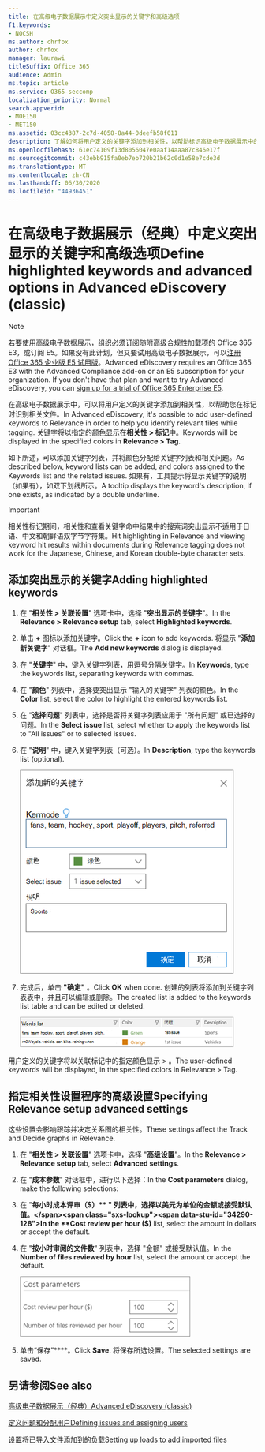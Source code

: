 ```yaml
---
title: 在高级电子数据展示中定义突出显示的关键字和高级选项
f1.keywords:
- NOCSH
ms.author: chrfox
author: chrfox
manager: laurawi
titleSuffix: Office 365
audience: Admin
ms.topic: article
ms.service: O365-seccomp
localization_priority: Normal
search.appverid:
- MOE150
- MET150
ms.assetid: 03cc4387-2c7d-4058-8a44-0deefb58f011
description: 了解如何将用户定义的关键字添加到相关性，以帮助标识高级电子数据展示中的标记相关文件，并指定成本参数。
ms.openlocfilehash: 61ec74109f13d8056047e0aaf14aaa87c846e17f
ms.sourcegitcommit: c43ebb915fa0eb7eb720b21b62c0d1e58e7cde3d
ms.translationtype: MT
ms.contentlocale: zh-CN
ms.lasthandoff: 06/30/2020
ms.locfileid: "44936451"
---
```

# <a name="define-highlighted-keywords-and-advanced-options-in-advanced-ediscovery-classic"></a><span data-ttu-id="34290-103">在高级电子数据展示（经典）中定义突出显示的关键字和高级选项</span><span class="sxs-lookup"><span data-stu-id="34290-103">Define highlighted keywords and advanced options in Advanced eDiscovery (classic)</span></span>

> [!NOTE]
> <span data-ttu-id="34290-p101">若要使用高级电子数据展示，组织必须订阅随附高级合规性加载项的 Office 365 E3，或订阅 E5。如果没有此计划，但又要试用高级电子数据展示，可以[注册 Office 365 企业版 E5 试用版](https://go.microsoft.com/fwlink/p/?LinkID=698279)。</span><span class="sxs-lookup"><span data-stu-id="34290-p101">Advanced eDiscovery requires an Office 365 E3 with the Advanced Compliance add-on or an E5 subscription for your organization. If you don't have that plan and want to try Advanced eDiscovery, you can [sign up for a trial of Office 365 Enterprise E5](https://go.microsoft.com/fwlink/p/?LinkID=698279).</span></span> 
  
<span data-ttu-id="34290-106">在高级电子数据展示中，可以将用户定义的关键字添加到相关性，以帮助您在标记时识别相关文件。</span><span class="sxs-lookup"><span data-stu-id="34290-106">In Advanced eDiscovery, it's possible to add user-defined keywords to Relevance in order to help you identify relevant files while tagging.</span></span> <span data-ttu-id="34290-107">关键字将以指定的颜色显示在**相关性 \> 标记**中。</span><span class="sxs-lookup"><span data-stu-id="34290-107">Keywords will be displayed in the specified colors in **Relevance \> Tag**.</span></span> 
  
<span data-ttu-id="34290-108">如下所述，可以添加关键字列表，并将颜色分配给关键字列表和相关问题。</span><span class="sxs-lookup"><span data-stu-id="34290-108">As described below, keyword lists can be added, and colors assigned to the Keywords list and the related issues.</span></span> <span data-ttu-id="34290-109">如果有，工具提示将显示关键字的说明（如果有），如双下划线所示。</span><span class="sxs-lookup"><span data-stu-id="34290-109">A tooltip displays the keyword's description, if one exists, as indicated by a double underline.</span></span>
  
> [!IMPORTANT]
> <span data-ttu-id="34290-110">相关性标记期间，相关性和查看关键字命中结果中的搜索词突出显示不适用于日语、中文和朝鲜语双字节字符集。</span><span class="sxs-lookup"><span data-stu-id="34290-110">Hit highlighting in Relevance and viewing keyword hit results within documents during Relevance tagging does not work for the Japanese, Chinese, and Korean double-byte character sets.</span></span> 
  
## <a name="adding-highlighted-keywords"></a><span data-ttu-id="34290-111">添加突出显示的关键字</span><span class="sxs-lookup"><span data-stu-id="34290-111">Adding highlighted keywords</span></span>

1. <span data-ttu-id="34290-112">在 "**相关性 \> 关联设置**" 选项卡中，选择 "**突出显示的关键字**"。</span><span class="sxs-lookup"><span data-stu-id="34290-112">In the **Relevance \> Relevance setup** tab, select **Highlighted keywords**.</span></span>
    
2. <span data-ttu-id="34290-113">单击 **+** 图标以添加关键字。</span><span class="sxs-lookup"><span data-stu-id="34290-113">Click the **+** icon to add keywords.</span></span> <span data-ttu-id="34290-114">将显示 "**添加新关键字**" 对话框。</span><span class="sxs-lookup"><span data-stu-id="34290-114">The **Add new keywords** dialog is displayed.</span></span> 
    
3. <span data-ttu-id="34290-115">在 "**关键字**" 中，键入关键字列表，用逗号分隔关键字。</span><span class="sxs-lookup"><span data-stu-id="34290-115">In **Keywords**, type the keywords list, separating keywords with commas.</span></span> 
    
4. <span data-ttu-id="34290-116">在 "**颜色**" 列表中，选择要突出显示 "输入的关键字" 列表的颜色。</span><span class="sxs-lookup"><span data-stu-id="34290-116">In the **Color** list, select the color to highlight the entered keywords list.</span></span> 
    
5. <span data-ttu-id="34290-117">在 "**选择问题**" 列表中，选择是否将关键字列表应用于 "所有问题" 或已选择的问题。</span><span class="sxs-lookup"><span data-stu-id="34290-117">In the **Select issue** list, select whether to apply the keywords list to "All issues" or to selected issues.</span></span> 
    
6. <span data-ttu-id="34290-118">在 "**说明**" 中，键入关键字列表（可选）。</span><span class="sxs-lookup"><span data-stu-id="34290-118">In **Description**, type the keywords list (optional).</span></span>
    
    ![添加新的关键字](../media/1683a71f-0875-48fc-b4ef-01f3b0e8e8e9.png)
  
7. <span data-ttu-id="34290-120">完成后，单击 **"确定"** 。</span><span class="sxs-lookup"><span data-stu-id="34290-120">Click **OK** when done.</span></span> <span data-ttu-id="34290-121">创建的列表将添加到关键字列表表中，并且可以编辑或删除。</span><span class="sxs-lookup"><span data-stu-id="34290-121">The created list is added to the keywords list table and can be edited or deleted.</span></span> 
    
    ![相关性设置关键字列表](../media/a05d5ec0-8bde-470d-97e2-456b169281d6.png)
  
<span data-ttu-id="34290-123">用户定义的关键字将以关联标记中的指定颜色显示 \> 。</span><span class="sxs-lookup"><span data-stu-id="34290-123">The user-defined keywords will be displayed, in the specified colors in Relevance \> Tag.</span></span> 
  
## <a name="specifying-relevance-setup-advanced-settings"></a><span data-ttu-id="34290-124">指定相关性设置程序的高级设置</span><span class="sxs-lookup"><span data-stu-id="34290-124">Specifying Relevance setup advanced settings</span></span>

<span data-ttu-id="34290-125">这些设置会影响跟踪并决定关系图的相关性。</span><span class="sxs-lookup"><span data-stu-id="34290-125">These settings affect the Track and Decide graphs in Relevance.</span></span>
  
1. <span data-ttu-id="34290-126">在 "**相关性 \> 关联设置**" 选项卡中，选择 "**高级设置**"。</span><span class="sxs-lookup"><span data-stu-id="34290-126">In the **Relevance \> Relevance setup** tab, select **Advanced settings**.</span></span>
    
2. <span data-ttu-id="34290-127">在 "**成本参数**" 对话框中，进行以下选择：</span><span class="sxs-lookup"><span data-stu-id="34290-127">In the **Cost parameters** dialog, make the following selections:</span></span> 
    
1. <span data-ttu-id="34290-128">在 "**每小时成本评审（$）** " 列表中，选择以美元为单位的金额或接受默认值。</span><span class="sxs-lookup"><span data-stu-id="34290-128">In the **Cost review per hour ($)** list, select the amount in dollars or accept the default.</span></span> 
    
2. <span data-ttu-id="34290-129">在 "**按小时审阅的文件数**" 列表中，选择 "金额" 或接受默认值。</span><span class="sxs-lookup"><span data-stu-id="34290-129">In the **Number of files reviewed by hour** list, select the amount or accept the default.</span></span> 
    
    ![成本参数的相关性设置](../media/bab7b5b7-6297-4e7c-b0a6-ba5aa8b21787.png)
  
3. <span data-ttu-id="34290-131">单击“保存”\*\*\*\*。</span><span class="sxs-lookup"><span data-stu-id="34290-131">Click **Save**.</span></span> <span data-ttu-id="34290-132">将保存所选设置。</span><span class="sxs-lookup"><span data-stu-id="34290-132">The selected settings are saved.</span></span>
    
## <a name="see-also"></a><span data-ttu-id="34290-133">另请参阅</span><span class="sxs-lookup"><span data-stu-id="34290-133">See also</span></span>

[<span data-ttu-id="34290-134">高级电子数据展示（经典）</span><span class="sxs-lookup"><span data-stu-id="34290-134">Advanced eDiscovery (classic)</span></span>](office-365-advanced-ediscovery.md)
  
[<span data-ttu-id="34290-135">定义问题和分配用户</span><span class="sxs-lookup"><span data-stu-id="34290-135">Defining issues and assigning users</span></span>](define-issues-and-assign-users.md)
  
[<span data-ttu-id="34290-136">设置将已导入文件添加到的负载</span><span class="sxs-lookup"><span data-stu-id="34290-136">Setting up loads to add imported files</span></span>](set-up-loads-to-add-imported-files.md)


